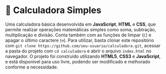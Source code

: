# 🧮 Calculadora Simples

Uma calculadora básica desenvolvida em **JavaScript**, **HTML** e **CSS**, que permite realizar operações matemáticas simples como soma, subtração, multiplicação e divisão. Conta também com as funções de limpar (`C`) e apagar o último caractere (`⌫`). Para utilizar, basta clonar este repositório com `git clone https://github.com/seu-usuario/calculadora.git`, acessar a pasta do projeto com `cd calculadora` e abrir o arquivo `index.html` no navegador. O projeto foi construído utilizando **HTML5**, **CSS3** e **JavaScript**, e está disponível para uso livre, podendo ser modificado e melhorado conforme a necessidade.
